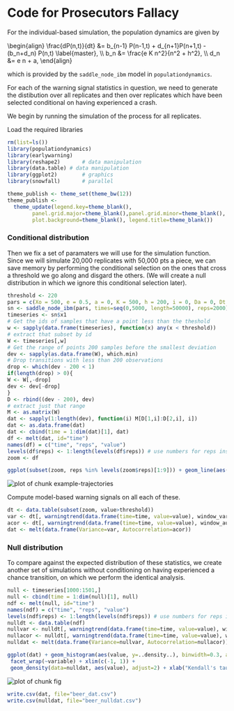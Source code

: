 

# Code for Prosecutors Fallacy 

For the individual-based simulation, the population dynamics are given by

<div>
\begin{align}
  \frac{dP(n,t)}{dt} &= b_{n-1} P(n-1,t) + d_{n+1}P(n+1,t) - (b_n+d_n) P(n,t)  \label{master}, \\
    b_n &= \frac{e K n^2}{n^2 + h^2}, \\
    d_n &= e n + a,
\end{align}
</div>

which is provided by the `saddle_node_ibm` model in `populationdynamics`. 

For each of the warning signal statistics in question, 
we need to generate the distibution over all replicates
and then over replicates which have been selected conditional 
on having experienced a crash.  

We begin by running the simulation of the process for all replicates.  

Load the required libraries
 

```r
rm(list=ls())
library(populationdynamics)
library(earlywarning)
library(reshape2)		# data manipulation
library(data.table)	# data manipulation
library(ggplot2)		# graphics
library(snowfall)		# parallel
```



```r
theme_publish <- theme_set(theme_bw(12))
theme_publish <- 
  theme_update(legend.key=theme_blank(),
        panel.grid.major=theme_blank(),panel.grid.minor=theme_blank(),
        plot.background=theme_blank(), legend.title=theme_blank())
```



### Conditional distribution

Then we fix a set of paramaters we will use for the simulation function.  Since we will simulate 20,000 replicates with 50,000 pts a piece, we can save memory by performing the conditional selection on the ones that cross a threshold we go along and disgard the others.  (We will create a null distribution in which we ignore this conditional selection later).  



```r
threshold <- 220
pars = c(Xo = 500, e = 0.5, a = 0, K = 500, h = 200, i = 0, Da = 0, Dt = 0, p = 1)
sn <- saddle_node_ibm(pars, times=seq(0,5000, length=50000), reps=2000)
timeseries <- sn$x1
# Get the ids of samples that have a point less than the theshold
w <- sapply(data.frame(timeseries), function(x) any(x < threshold))
# extract that subset by id 
W <- timeseries[,w]
# Get the range of points 200 samples before the smallest deviation
dev <- sapply(as.data.frame(W), which.min)
# Drop transitions with less than 200 observations
drop <- which(dev - 200 < 1)
if(length(drop) > 0){
W <- W[,-drop]
dev <- dev[-drop]
}
D <- rbind((dev - 200), dev)
# extract just that range
M <- as.matrix(W)
dat <- sapply(1:length(dev), function(i) M[D[1,i]:D[2,i], i])
dat <- as.data.frame(dat)
dat <- cbind(time = 1:dim(dat)[1], dat)
df <- melt(dat, id="time")
names(df) = c("time", "reps", "value")
levels(df$reps) <- 1:length(levels(df$reps)) # use numbers for reps instead of V1, V2, etc
zoom <- df
```




```r
ggplot(subset(zoom, reps %in% levels(zoom$reps)[1:9])) + geom_line(aes(time, value)) + facet_wrap(~reps, scales="free")
```

![plot of chunk example-trajectories](http://farm9.staticflickr.com/8237/8581007416_91e4cc5359_o.png) 


Compute model-based warning signals on all each of these.  


```r
dt <- data.table(subset(zoom, value>threshold))
var <- dt[, warningtrend(data.frame(time=time, value=value), window_var), by=reps]$V1
acor <- dt[, warningtrend(data.frame(time=time, value=value), window_autocorr), by=reps]$V1
dat <- melt(data.frame(Variance=var, Autocorrelation=acor))
```


### Null distribution 

To compare against the expected distribution of these statistics, we create another set of simulations without conditioning on having experienced a chance transition, on which we perform the identical analysis.  


```r
null <- timeseries[1000:1501,]
null <- cbind(time = 1:dim(null)[1], null)
ndf <- melt(null, id="time")
names(ndf) = c("time", "reps", "value")
levels(ndf$reps) <- 1:length(levels(ndf$reps)) # use numbers for reps instead of V1, V2, etc
nulldt <- data.table(ndf)
nullvar <- nulldt[, warningtrend(data.frame(time=time, value=value), window_var), by=reps]$V1
nullacor <- nulldt[, warningtrend(data.frame(time=time, value=value), window_autocorr), by=reps]$V1
nulldat <- melt(data.frame(Variance=nullvar, Autocorrelation=nullacor))
```



```r
ggplot(dat) + geom_histogram(aes(value, y=..density..), binwidth=0.3, alpha=.5) +
 facet_wrap(~variable) + xlim(c(-1, 1)) + 
 geom_density(data=nulldat, aes(value), adjust=2) + xlab("Kendall's tau") + theme_bw()
```

![plot of chunk fig](http://farm9.staticflickr.com/8507/8579908217_88fae4cf87_o.png) 








```r
write.csv(dat, file="beer_dat.csv")
write.csv(nulldat, file="beer_nulldat.csv")
```

